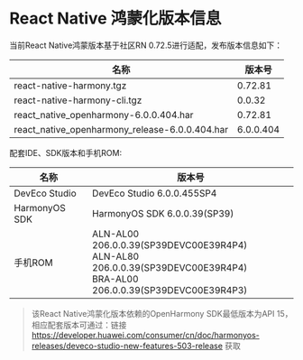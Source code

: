 # React Native 鸿蒙化版本信息

当前React Native鸿蒙版本基于社区RN 0.72.5进行适配，发布版本信息如下：

| 名称                          | 版本号                            |
| ----------------------------- | -------------------------------|
| react-native-harmony.tgz        | 0.72.81 |
| react-native-harmony-cli.tgz    | 0.0.32 |
| react_native_openharmony-6.0.0.404.har              | 0.72.81 |
| react_native_openharmony_release-6.0.0.404.har      | 6.0.0.404 |

配套IDE、SDK版本和手机ROM:

| 名称                          | 版本号                            |
| ----------------------------- | -------------------------------|
| DevEco Studio     | DevEco Studio 6.0.0.455SP4 |
| HarmonyOS SDK     | HarmonyOS SDK 6.0.0.39(SP39) |
| 手机ROM           | ALN-AL00 206.0.0.39(SP39DEVC00E39R4P4) <br> ALN-AL80 206.0.0.39(SP39DEVC00E39R4P4) <br> BRA-AL00 206.0.0.39(SP39DEVC00E39R4P3) |

> 该React Native鸿蒙化版本依赖的OpenHarmony SDK最低版本为API 15，相应配套版本可通过：链接 https://developer.huawei.com/consumer/cn/doc/harmonyos-releases/deveco-studio-new-features-503-release 获取
